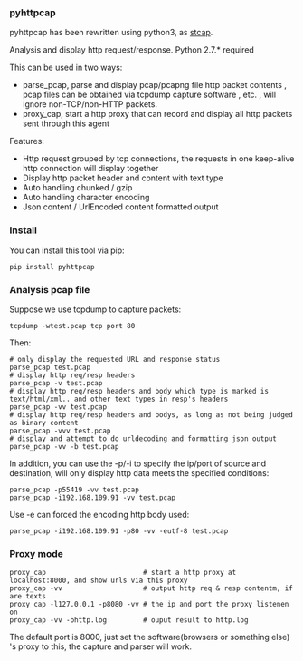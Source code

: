 ### pyhttpcap

pyhttpcap has been rewritten using python3, as [stcap].

Analysis and display http request/response. Python 2.7.* required

This can be used in two ways:

* parse_pcap, parse and display pcap/pcapng file http packet contents , pcap files can be obtained via tcpdump capture software , etc. , will ignore non-TCP/non-HTTP packets.
* proxy_cap, start a http proxy that can record and display all http packets sent through this agent

Features:

* Http request grouped by tcp connections, the requests in one keep-alive http connection will display together
* Display http packet header and content with text type
* Auto handling chunked / gzip
* Auto handling character encoding
* Json content / UrlEncoded content formatted output

### Install
You can install this tool via pip:
```
pip install pyhttpcap
```

### Analysis pcap file

Suppose we use tcpdump to capture packets:
```
tcpdump -wtest.pcap tcp port 80
```
Then:
```
# only display the requested URL and response status  
parse_pcap test.pcap
# display http req/resp headers
parse_pcap -v test.pcap
# display http req/resp headers and body which type is marked is text/html/xml.. and other text types in resp's headers
parse_pcap -vv test.pcap
# display http req/resp headers and bodys, as long as not being judged as binary content
parse_pcap -vvv test.pcap
# display and attempt to do urldecoding and formatting json output
parse_pcap -vv -b test.pcap
```
In addition, you can use the -p/-i to specify the ip/port of source and destination, will only display http data meets the specified conditions:
```
parse_pcap -p55419 -vv test.pcap
parse_pcap -i192.168.109.91 -vv test.pcap
```

Use -e can forced the encoding http body used:
```
parse_pcap -i192.168.109.91 -p80 -vv -eutf-8 test.pcap
```

### Proxy mode
```
proxy_cap                        # start a http proxy at localhost:8000, and show urls via this proxy
proxy_cap -vv                    # output http req & resp contentm, if are texts
proxy_cap -l127.0.0.1 -p8080 -vv # the ip and port the proxy listenen on
proxy_cap -vv -ohttp.log         # ouput result to http.log
```

The default port is 8000, just set the software(browsers or something else) 's proxy to this, the capture and parser will work.

[stcap]: https://github.com/xiaxiaocao/pyhttpcap "stcap"
